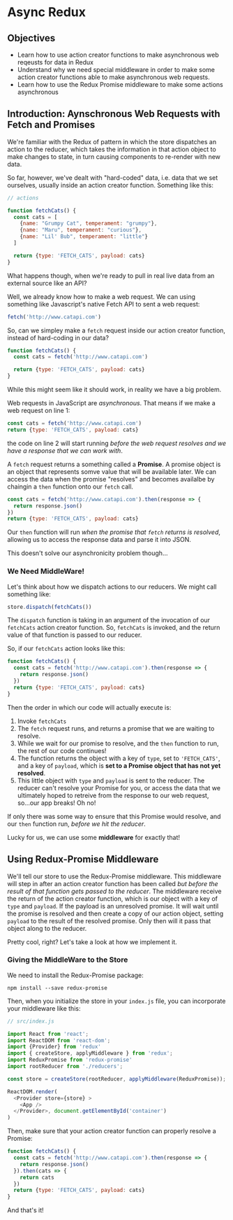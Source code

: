 # Async Redux

## Objectives

* Learn how to use action creator functions to make asynchronous web reqeusts for data in Redux
* Understand why we need special middleware in order to make some action creator functions able to make asynchronous web requests.
* Learn how to use the Redux Promise middleware to make some actions asynchronous


## Introduction: Aynschronous Web Requests with Fetch and Promises

We're familiar with the Redux of pattern in which the store dispatches an action to the reducer, which takes the information in that action object to make changes to state, in turn causing components to re-render with new data. 

So far, however, we've dealt with "hard-coded" data, i.e. data that we set ourselves, usually inside an action creator function. Something like this:

```js
// actions

function fetchCats() {
  const cats = [
    {name: "Grumpy Cat", temperament: "grumpy"},
    {name: "Maru", temperament: "curious"},
    {name: "Lil' Bub", temperament: "little"}
  ]

  return {type: 'FETCH_CATS', payload: cats}
}
```

What happens though, when we're ready to pull in real live data from an external source like an API?

Well, we already know how to make a web request. We can using something like Javascript's native Fetch API to sent a web request:

```js
fetch('http://www.catapi.com')
```

So, can we simpley make a `fetch` request inside our action creator function, instead of hard-coding in our data?

```js
function fetchCats() {
  const cats = fetch('http://www.catapi.com')

  return {type: 'FETCH_CATS', payload: cats}
}
```

While this might seem like it should work, in reality we have a big problem. 

Web requests in JavaScript are *asynchronous*. That means if we make a web request on line 1:

```js
const cats = fetch('http://www.catapi.com')
return {type: 'FETCH_CATS', payload: cats}
```

the code on line 2 will start running *before the web request resolves and we have a response that we can work with*. 

A `fetch` request returns a something called a **Promise**. A promise object is an object that represents somve value that will be available later. We can access the data when the promise "resolves" and becomes availalbe by chaingin a `then` function onto our `fetch` call.

```js
const cats = fetch('http://www.catapi.com').then(response => {
  return response.json()
})
return {type: 'FETCH_CATS', payload: cats}
```

Our `then` function will run *when the promise that `fetch` returns is resolved*, allowing us to access the response data and parse it into JSON. 

This doesn't solve our asynchronicity problem though...

### We Need MiddleWare! 

Let's think about how we dispatch actions to our reducers. We might call something like:

```js
store.dispatch(fetchCats())
```

The `dispatch` function is taking in an argument of the invocation of our `fetchCats` action creator function. So, `fetchCats` is invoked, and the return value of that function is passed to our reducer. 

So, if our `fetchCats` action looks like this:

```js
function fetchCats() {
  const cats = fetch('http://www.catapi.com').then(response => {
    return response.json()
  })
  return {type: 'FETCH_CATS', payload: cats}
}
```

Then the order in which our code will actually execute is:

1. Invoke `fetchCats`
2. The `fetch` request runs, and returns a promise that we are waiting to resolve.
3. While we wait for our promise to resolve, and the `then` function to run, the rest of our code continues!
4. The function returns the object with a key of `type`, set to `'FETCH_CATS'`, and a key of `payload`, which is **set to a Promise object that has not yet resolved**. 
5. This little object with `type` and `payload` is sent to the reducer. The reducer can't resolve your Promise for you, or access the data that we ultimately hoped to retreive from the response to our web request, so...our app breaks! Oh no!

If only there was some way to ensure that this Promise would resolve, and our `then` function run, *before we hit the reducer*. 

Lucky for us, we can use some **middleware** for exactly that!

## Using Redux-Promise Middleware

We'll tell our store to use the Redux-Promise middleware. This middleware will step in after an action creator function has been called *but before the result of that function gets passed to the reducer*. The middleware receive the return of the action creator function, which is our object with a key of `type` and `payload`. If the payload is an unresolved promise. It will wait until the promise is resolved and then create a copy of our action object, setting `payload` to the result of the resolved promise. Only then will it pass that object along to the reducer. 

Pretty cool, right? Let's take a look at how we implement it.

### Giving the MiddleWare to the Store

We need to install the Redux-Promise package:

```
npm install --save redux-promise
```

Then, when you initialize the store in your `index.js` file, you can incorporate your middleware like this:

```js
// src/index.js

import React from 'react';
import ReactDOM from 'react-dom';
import {Provider} from 'redux'
import { createStore, applyMiddleware } from 'redux';
import ReduxPromise from 'redux-promise'
import rootReducer from './reducers';

const store = createStore(rootReducer, applyMiddleware(ReduxPromise));

ReactDOM.render(
  <Provider store={store} >
    <App />
  </Provider>, document.getElementById('container')
)
```

Then, make sure that your action creator function can properly resolve a Promise:

```js
function fetchCats() {
  const cats = fetch('http://www.catapi.com').then(response => {
    return response.json()
  }).then(cats => {
    return cats
  })
  return {type: 'FETCH_CATS', payload: cats}
}
```

And that's it!





